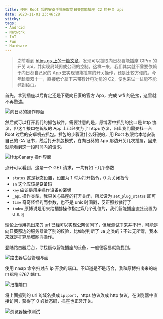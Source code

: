 ```yaml
---
title: 使用 Root 后的安卓手机获取向日葵智能插座 C2 的开关 api
date: 2023-11-01 23:46:28
sticky:
tags:
- Android
- Network
- IoT
- Fun
- Hardware
---
```


> 之前看到 [https.gs 上的一篇文章](https://https.gs/archives/338/)，发现可以抓取向日葵智能插座 C1Pro 的开关 api，并实现局域网或公网的控制。这样一来，我们其实就不需要依赖于向日葵自己家的 App 去实现智能插座的开关操作，还是比较方便的。今年趁着双十一，直接低价拿下来带有计电功能的 C2，便也来试一试能不能抓到接口。

首先，拿到插座以后肯定还是下载向日葵的官方 App，完成 wifi 的链接，这里就不再赘述。

![向日葵的操作界面](https://r2-reverse.5435486.xyz/uploads/2024/08/12/65427474ba54d.webp)

然后就可以打开我们的抓包软件。需要注意的是，原博客中抓到的接口是 http 协议，但这个接口在新版的 App 上已经变为了 https 协议，因此我们需要找一台 Root 过后的安卓机去抓包。抓包的步骤没什么好说的，用 Root 权限给本地安装自己的 CA 证书，然后打开抓包模式，在向日葵的 App 那边开关几次插座，回来就能看到这一段时间内的请求。

![HttpCanary 操作界面](https://r2-reverse.5435486.xyz/uploads/2024/08/12/654275e167583.webp)

点开可以看到，这是一个 GET 请求，一共有如下几个参数

- `status` 这是状态设置，设置为 1 时为打开指令，0 为关闭指令
- `sn` 这个应该是设备码
- `key` 应该是用来操作设备的密钥
- `_api` 操作类型，我只关心插座的打开关闭，所以设为 `set_plug_status` 即可
- `time` 奇奇怪怪的而参数，也不是 unix 时间戳，反正照抄就行了
- `index` 原博说是用来给插排操作指定第几个孔位的，我们智能插座直接设置为 0 即可

理论上你用抓出来的 url 已经可以实现公网访问了，但我测试下来并不行，可能是向日葵那边的服务器做了别的校验，比如说判断了 ua 之类的？不过无所谓，我本来就是打算局域网内操作。

登陆路由器后台，寻找疑似智能插座的设备，一般很容易就能找到。

![路由器后台管理界面](https://r2-reverse.5435486.xyz/uploads/2024/08/12/654277f0d5c2a.webp)

使用 nmap 命令扫对应 ip 开放的端口。不知道是不是巧合，我和原博扫出来的端口都是 6767 端口。

![扫描端口](https://r2-reverse.5435486.xyz/uploads/2024/08/12/654278685f137.webp)

将上面抓到的 url 的域名换成 `ip:port`，https 协议改成 http 协议，在浏览器中直接访问，获得了 0 的状态码，插座也正常开关。

![浏览器操作测试](https://r2-reverse.5435486.xyz/uploads/2024/08/12/654279513c1f8.webp)
